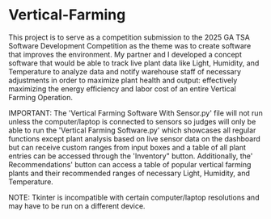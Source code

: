 # Vertical-Farming
This project is to serve as a competition submission to the 2025 GA TSA Software Development Competition as the theme was to create software that improves the environment. My partner and I developed a concept software that would be able to track live plant data like Light, Humidity, and Temperature to analyze data and notify warehouse staff of necessary adjustments in order to maximize plant health and output: effectively maximizing the energy efficiency and labor cost of an entire Vertical Farming Operation.

IMPORTANT: The 'Vertical Farming Software With Sensor.py' file will not run unless the computer/laptop is connected to sensors so judges will only be able to run the 'Vertical Farming Software.py' which showcases all regular functions except plant analysis based on live sensor data on the dashboard but can receive custom ranges from input boxes and a table of all plant entries can be accessed through the 'Inventory" button. Additionally, the' Recommendations' button can access a table of popular vertical farming plants and their recommended ranges of necessary Light, Humidity, and Temperature.
  
NOTE: Tkinter is incompatible with certain computer/laptop resolutions and may have to be run on a different device.
